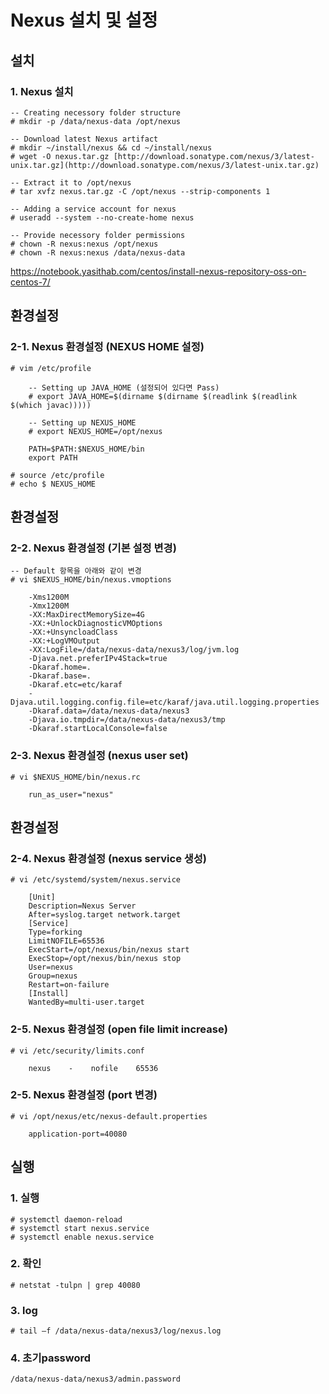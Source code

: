 # Nexus 설치 및 설정





## 설치

### 1. Nexus 설치
```
-- Creating necessory folder structure
# mkdir -p /data/nexus-data /opt/nexus

-- Download latest Nexus artifact
# mkdir ~/install/nexus && cd ~/install/nexus
# wget -O nexus.tar.gz [http://download.sonatype.com/nexus/3/latest-unix.tar.gz](http://download.sonatype.com/nexus/3/latest-unix.tar.gz)

-- Extract it to /opt/nexus
# tar xvfz nexus.tar.gz -C /opt/nexus --strip-components 1

-- Adding a service account for nexus
# useradd --system --no-create-home nexus

-- Provide necessory folder permissions
# chown -R nexus:nexus /opt/nexus
# chown -R nexus:nexus /data/nexus-data
```
https://notebook.yasithab.com/centos/install-nexus-repository-oss-on-centos-7/

## 환경설정

### 2-1. Nexus 환경설정 (NEXUS HOME 설정)
```
# vim /etc/profile
```
```
    -- Setting up JAVA_HOME (설정되어 있다면 Pass)
    # export JAVA_HOME=$(dirname $(dirname $(readlink $(readlink $(which javac)))))

    -- Setting up NEXUS_HOME
    # export NEXUS_HOME=/opt/nexus

    PATH=$PATH:$NEXUS_HOME/bin
    export PATH
```
```
# source /etc/profile
# echo $ NEXUS_HOME
```

## 환경설정

### 2-2. Nexus 환경설정 (기본 설정 변경)
```
-- Default 항목을 아래와 같이 변경
# vi $NEXUS_HOME/bin/nexus.vmoptions
```
```
    -Xms1200M
    -Xmx1200M
    -XX:MaxDirectMemorySize=4G
    -XX:+UnlockDiagnosticVMOptions
    -XX:+UnsyncloadClass
    -XX:+LogVMOutput
    -XX:LogFile=/data/nexus-data/nexus3/log/jvm.log
    -Djava.net.preferIPv4Stack=true
    -Dkaraf.home=.
    -Dkaraf.base=.
    -Dkaraf.etc=etc/karaf
    -Djava.util.logging.config.file=etc/karaf/java.util.logging.properties
    -Dkaraf.data=/data/nexus-data/nexus3
    -Djava.io.tmpdir=/data/nexus-data/nexus3/tmp
    -Dkaraf.startLocalConsole=false
```

### 2-3. Nexus 환경설정 (nexus user set)
```
# vi $NEXUS_HOME/bin/nexus.rc
```
```
    run_as_user="nexus"
```

## 환경설정

### 2-4. Nexus 환경설정 (nexus service 생성)
```
# vi /etc/systemd/system/nexus.service
```
```
    [Unit]
    Description=Nexus Server
    After=syslog.target network.target
    [Service]
    Type=forking
    LimitNOFILE=65536
    ExecStart=/opt/nexus/bin/nexus start
    ExecStop=/opt/nexus/bin/nexus stop
    User=nexus
    Group=nexus
    Restart=on-failure
    [Install]
    WantedBy=multi-user.target
```

### 2-5. Nexus 환경설정 (open file limit increase)
```
# vi /etc/security/limits.conf
```
```
    nexus    -    nofile    65536
```

### 2-5. Nexus 환경설정 (port 변경)
```
# vi /opt/nexus/etc/nexus-default.properties
```
```
    application-port=40080
```

## 실행

### 1. 실행
```
# systemctl daemon-reload
# systemctl start nexus.service
# systemctl enable nexus.service
```

### 2. 확인
```
# netstat -tulpn | grep 40080
```
### 3. log
```
# tail –f /data/nexus-data/nexus3/log/nexus.log
```

### 4. 초기password
```
/data/nexus-data/nexus3/admin.password
```


